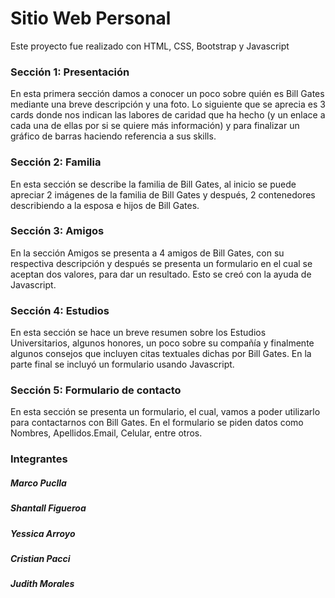 # Sitio Web Personal
Este proyecto fue realizado con HTML, CSS, Bootstrap y Javascript
### Sección 1: Presentación
En esta primera sección damos a conocer un poco sobre quién es Bill Gates mediante una breve descripción y una foto. Lo siguiente que se aprecia es 3 cards donde nos indican las labores de caridad que ha hecho (y un enlace a cada una de ellas por si se quiere más información) y para finalizar un gráfico de barras haciendo referencia a sus skills.
### Sección 2: Familia
En esta sección se describe la familia de Bill Gates, al inicio se puede apreciar 2 imágenes de la familia de Bill Gates y después, 2 contenedores describiendo a la esposa e hijos de Bill Gates.
### Sección 3: Amigos
En la sección Amigos se presenta a 4 amigos de Bill Gates, con su respectiva descripción y después se presenta un formulario en el cual se aceptan dos valores, para dar un resultado. Esto se creó con la ayuda de Javascript.
### Sección 4: Estudios
En esta sección se hace un breve resumen sobre los Estudios Universitarios, algunos honores, un poco sobre su compañía y finalmente algunos consejos que incluyen citas textuales dichas por Bill Gates. En la parte final se incluyó un formulario usando Javascript.
### Sección 5: Formulario de contacto
En esta sección se presenta un formulario, el cual, vamos a poder utilizarlo para contactarnos con Bill Gates. En el formulario se piden datos como Nombres, Apellidos.Email, Celular, entre otros.
### Integrantes
##### Marco Puclla
##### Shantall Figueroa
##### Yessica Arroyo
##### Cristian Pacci
##### Judith Morales

